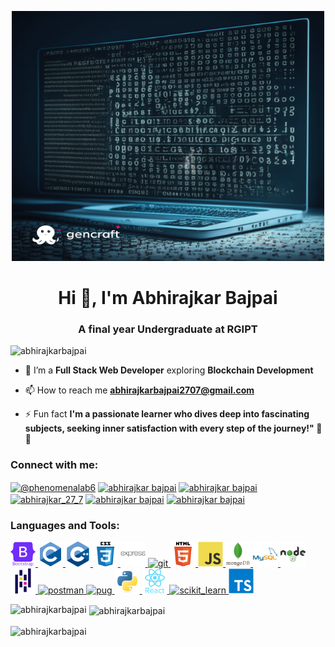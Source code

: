 <p align="center">
  <img src="https://github.com/AbhirajkarBajpai/AbhirajkarBajpai/blob/main/coding%20of%20progr%200.png" alt="logo" width="500rem" height="400px">
</p>
<h1 align="center">Hi 👋, I'm Abhirajkar Bajpai</h1>
<h3 align="center">A final year Undergraduate at RGIPT</h3>

<p align="left"> <img src="https://komarev.com/ghpvc/?username=abhirajkarbajpai&label=Profile%20views&color=0e75b6&style=flat" alt="abhirajkarbajpai" /> </p>

- 🌱 I’m a **Full Stack Web Developer** exploring **Blockchain Development**

- 📫 How to reach me **abhirajkarbajpai2707@gmail.com**

- ⚡ Fun fact **I'm a passionate learner who dives deep into fascinating subjects, seeking inner satisfaction with every step of the journey!" 🚀🌟**

<h3 align="left">Connect with me:</h3>
<p align="left">
<a href="https://twitter.com/@phenomenalab6" target="blank"><img align="center" src="https://raw.githubusercontent.com/rahuldkjain/github-profile-readme-generator/master/src/images/icons/Social/twitter.svg" alt="@phenomenalab6" height="30" width="40" /></a>
<a href="https://linkedin.com/in/abhirajkar bajpai" target="blank"><img align="center" src="https://raw.githubusercontent.com/rahuldkjain/github-profile-readme-generator/master/src/images/icons/Social/linked-in-alt.svg" alt="abhirajkar bajpai" height="30" width="40" /></a>
<a href="https://fb.com/abhirajkar bajpai" target="blank"><img align="center" src="https://raw.githubusercontent.com/rahuldkjain/github-profile-readme-generator/master/src/images/icons/Social/facebook.svg" alt="abhirajkar bajpai" height="30" width="40" /></a>
<a href="https://instagram.com/abhirajkar_27_7" target="blank"><img align="center" src="https://raw.githubusercontent.com/rahuldkjain/github-profile-readme-generator/master/src/images/icons/Social/instagram.svg" alt="abhirajkar_27_7" height="30" width="40" /></a>
<a href="https://www.codechef.com/users/abhirajkar bajpai" target="blank" ><img style="background: white;" align="center" src="https://cdn.jsdelivr.net/npm/simple-icons@3.1.0/icons/codechef.svg" alt="abhirajkar bajpai" height="30" width="40" /></a>
<a href="https://codeforces.com/profile/abhirajkar bajpai" target="blank"><img align="center" src="https://raw.githubusercontent.com/rahuldkjain/github-profile-readme-generator/master/src/images/icons/Social/codeforces.svg" alt="abhirajkar bajpai" height="30" width="40" /></a>
</p>

<h3 align="left">Languages and Tools:</h3>
<p align="left"> <a href="https://getbootstrap.com" target="_blank" rel="noreferrer"> <img src="https://raw.githubusercontent.com/devicons/devicon/master/icons/bootstrap/bootstrap-plain-wordmark.svg" alt="bootstrap" width="40" height="40"/> </a> <a href="https://www.cprogramming.com/" target="_blank" rel="noreferrer"> <img src="https://raw.githubusercontent.com/devicons/devicon/master/icons/c/c-original.svg" alt="c" width="40" height="40"/> </a> <a href="https://www.w3schools.com/cpp/" target="_blank" rel="noreferrer"> <img src="https://raw.githubusercontent.com/devicons/devicon/master/icons/cplusplus/cplusplus-original.svg" alt="cplusplus" width="40" height="40"/> </a> <a href="https://www.w3schools.com/css/" target="_blank" rel="noreferrer"> <img src="https://raw.githubusercontent.com/devicons/devicon/master/icons/css3/css3-original-wordmark.svg" alt="css3" width="40" height="40"/> </a> <a href="https://expressjs.com" target="_blank" rel="noreferrer"> <img src="https://raw.githubusercontent.com/devicons/devicon/master/icons/express/express-original-wordmark.svg" alt="express" width="40" height="40"/> </a> <a href="https://git-scm.com/" target="_blank" rel="noreferrer"> <img src="https://www.vectorlogo.zone/logos/git-scm/git-scm-icon.svg" alt="git" width="40" height="40"/> </a> <a href="https://www.w3.org/html/" target="_blank" rel="noreferrer"> <img src="https://raw.githubusercontent.com/devicons/devicon/master/icons/html5/html5-original-wordmark.svg" alt="html5" width="40" height="40"/> </a> <a href="https://developer.mozilla.org/en-US/docs/Web/JavaScript" target="_blank" rel="noreferrer"> <img src="https://raw.githubusercontent.com/devicons/devicon/master/icons/javascript/javascript-original.svg" alt="javascript" width="40" height="40"/> </a> <a href="https://www.mongodb.com/" target="_blank" rel="noreferrer"> <img src="https://raw.githubusercontent.com/devicons/devicon/master/icons/mongodb/mongodb-original-wordmark.svg" alt="mongodb" width="40" height="40"/> </a> <a href="https://www.mysql.com/" target="_blank" rel="noreferrer"> <img src="https://raw.githubusercontent.com/devicons/devicon/master/icons/mysql/mysql-original-wordmark.svg" alt="mysql" width="40" height="40"/> </a> <a href="https://nodejs.org" target="_blank" rel="noreferrer"> <img src="https://raw.githubusercontent.com/devicons/devicon/master/icons/nodejs/nodejs-original-wordmark.svg" alt="nodejs" width="40" height="40"/> </a> <a href="https://pandas.pydata.org/" target="_blank" rel="noreferrer"> <img src="https://raw.githubusercontent.com/devicons/devicon/2ae2a900d2f041da66e950e4d48052658d850630/icons/pandas/pandas-original.svg" alt="pandas" width="40" height="40"/> </a> <a href="https://postman.com" target="_blank" rel="noreferrer"> <img src="https://www.vectorlogo.zone/logos/getpostman/getpostman-icon.svg" alt="postman" width="40" height="40"/> </a> <a href="https://pugjs.org" target="_blank" rel="noreferrer"> <img src="https://cdn.worldvectorlogo.com/logos/pug.svg" alt="pug" width="40" height="40"/> </a> <a href="https://www.python.org" target="_blank" rel="noreferrer"> <img src="https://raw.githubusercontent.com/devicons/devicon/master/icons/python/python-original.svg" alt="python" width="40" height="40"/> </a> <a href="https://reactjs.org/" target="_blank" rel="noreferrer"> <img src="https://raw.githubusercontent.com/devicons/devicon/master/icons/react/react-original-wordmark.svg" alt="react" width="40" height="40"/> </a> <a href="https://scikit-learn.org/" target="_blank" rel="noreferrer"> <img src="https://upload.wikimedia.org/wikipedia/commons/0/05/Scikit_learn_logo_small.svg" alt="scikit_learn" width="40" height="40"/> </a> <a href="https://www.typescriptlang.org/" target="_blank" rel="noreferrer"> <img src="https://raw.githubusercontent.com/devicons/devicon/master/icons/typescript/typescript-original.svg" alt="typescript" width="40" height="40"/> </a> </p>

<p><img align="left" src="https://github-readme-stats.vercel.app/api/top-langs?username=abhirajkarbajpai&show_icons=true&locale=en&layout=compact" alt="abhirajkarbajpai" /></p>

<p>&nbsp;<img align="center" src="https://github-readme-stats.vercel.app/api?username=abhirajkarbajpai&show_icons=true&locale=en" alt="abhirajkarbajpai" /></p>

<p><img align="center" src="https://github-readme-streak-stats.herokuapp.com/?user=abhirajkarbajpai&" alt="abhirajkarbajpai" /></p>
